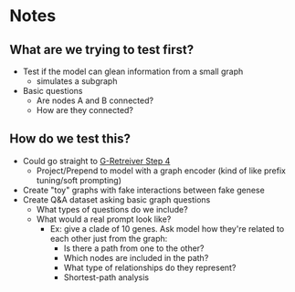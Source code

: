 # Notes
## What are we trying to test first?
* Test if the model can glean information from a small graph
    * simulates a subgraph
* Basic questions
    * Are nodes A and B connected?
    * How are they connected?

## How do we test this?
* Could go straight to [G-Retreiver Step 4](images/Screenshot%202024-10-24%20at%2010.35.49 AM.png)
    * Project/Prepend to model with a graph encoder (kind of like prefix tuning/soft prompting)
* Create "toy" graphs with fake interactions between fake genese
* Create Q&A dataset asking basic graph questions
    * What types of questions do we include?
    * What would a real prompt look like?
        - Ex: give a clade of 10 genes. Ask model how they're related to each other just from the graph:
            - Is there a path from one to the other?
            - Which nodes are included in the path?
            - What type of relationships do they represent?
            - Shortest-path analysis
    


